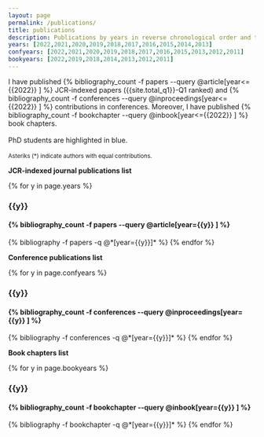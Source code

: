 ```yaml
---
layout: page
permalink: /publications/
title: publications
description: Publications by years in reverse chronological order and type.
years: [2022,2021,2020,2019,2018,2017,2016,2015,2014,2013]
confyears: [2022,2021,2020,2019,2018,2017,2016,2015,2013,2012,2011]
bookyears: [2022,2019,2018,2014,2013,2012,2011]
---
```

I have published {% bibliography_count -f papers --query @article[year<={{2022}} ] %} JCR-indexed papers
({{site.total_q1}}-Q1 ranked) and {% bibliography_count -f conferences --query @inproceedings[year<={{2022}} ] %} 
contributions in conferences. Moreover, I have published {% bibliography_count -f bookchapter --query @inbook[year<={{2022}} ] %}
book chapters.
<br>
<br>
PhD students are highlighted in blue.
<br>
<br>
<small>Asteriks (*) indicate authors with equal contributions.</small>

<strong>JCR-indexed journal publications list</strong>

{% for y in page.years %}
  <h3 class="year">{{y}}</h3>
  <h4 class="number">{% bibliography_count -f papers --query @article[year={{y}} ] %}</h4>
  {% bibliography -f papers -q @*[year={{y}}]* %}
{% endfor %}

<strong>Conference publications list</strong>

{% for y in page.confyears %}
  <h3 class="year">{{y}}</h3>
  <h4 class="number">{% bibliography_count -f conferences --query @inproceedings[year={{y}} ] %}</h4>
  {% bibliography -f conferences -q @*[year={{y}}]* %}
{% endfor %}

<strong>Book chapters list</strong>

{% for y in page.bookyears %}
  <h3 class="year">{{y}}</h3>
  <h4 class="number">{% bibliography_count -f bookchapter --query @inbook[year={{y}} ] %}</h4>
  {% bibliography -f bookchapter -q @*[year={{y}}]* %}
{% endfor %}
